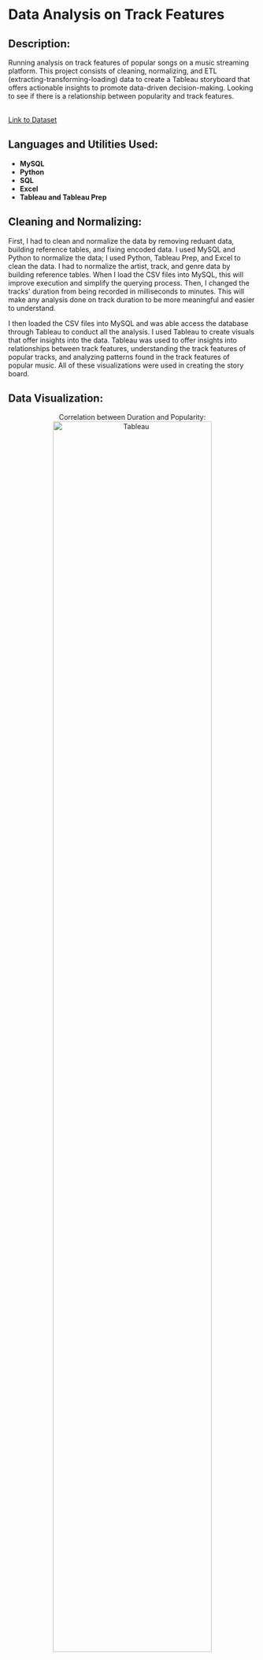 <h1>Data Analysis on Track Features</h1>

<h2>Description:</h2>

Running analysis on track features of popular songs on a music streaming platform. This project consists of cleaning, normalizing, and ETL (extracting-transforming-loading) data to create a Tableau storyboard that offers actionable insights to promote data-driven decision-making. Looking to see if there is a relationship between popularity and track features.

<br /><a>
[Link to Dataset](https://www.kaggle.com/datasets/maharshipandya/-spotify-tracks-dataset)</a>


<h2>Languages and Utilities Used:</h2>

- <b>MySQL</b> 
- <b>Python</b>
- <b>SQL</b> 
- <b>Excel</b> 
- <b>Tableau and Tableau Prep</b>


<h2>Cleaning and Normalizing:</h2>

<a> First, I had to clean and normalize the data by removing reduant data, building reference tables, and fixing encoded data. I used MySQL and Python to normalize the data; I used Python, Tableau Prep, and Excel to clean the data. I had to normalize the artist, track, and genre data by building reference tables. When I load the CSV files into MySQL, this will improve execution and simplify the querying process. Then, I changed the tracks' duration from being recorded in milliseconds to minutes. This will make any analysis done on track duration to be more meaningful and easier to understand. 

I then loaded the CSV files into MySQL and was able access the database through Tableau to conduct all the analysis. I used Tableau to create visuals that offer insights into the data. Tableau was used to offer insights into relationships between track features, understanding the track features of popular tracks, and analyzing patterns found in the track features of popular music. All of these visualizations were used in creating the story board.</a>

<h2>Data Visualization:</h2>

<p align="center">
Correlation between Duration and Popularity: <br/>
<img src="https://i.imgur.com/pUYeQGl.png" height="80%" width="80%" alt="Tableau"/>
<br />
<br />
Number of Artists and Avg.Popularity by Genre:  <br/>
<img src="https://i.imgur.com/qmZnBlk.png" height="80%" width="80%" alt="Tableau"/>
<br />
<br />
Track Features of the '23 Coachella Artists:  <br/>
<img src="https://i.imgur.com/9YQSqqJ.png" height="80%" width="80%" alt="Tableau"/>
<br />
<br />
Chart-Topping Artist's Most and Least Popular Songs' Features:  <br/>
<img src="https://i.imgur.com/a2guNIK.png" height="80%" width="80%" alt="Tableau"/>
<br />
<br />

<h2>Tableau Storyboard:</h2>

<a> You can [downlad the Tableau storyboard here](https://github.com/alayasiri/bi-music/blob/main/spotify%20tableau.twbx). </a>

<!--

<p align="center">
Conceptual Diagram: <br/>
<img src="https://i.imgur.com/y6PFfWt.jpeg" height="80%" width="80%" alt="Clinic DB"/>
<br />
<br />
Schema:  <br/>
<img src="https://i.imgur.com/8p3eMOu.png" height="80%" width="80%" alt="Clinic DB"/>
<br />
<br />

<h2>Create and Insert:</h2>

<b>Building a Database for a Clinic</b>
- [Create Tables](https://github.com/alayasiri/ClinicDatabase/blob/c352ca6e6d38b99bc8dd34ec7708f6dd89f94e9d/Create%20Table)
- [Insert Statements](https://github.com/alayasiri/ClinicDatabase/blob/main/Inserts)

<p align="center">
Example using Patient's Table: <br/>
<img src="https://i.imgur.com/cJ5SKKs.png" height="80%" width="80%" alt="Clinic DB"/>
<br />
<br />
  
<h2>Writing Queries and Views:</h2>

<b>Code to All Queries and Views</b>
- [Queries](https://github.com/alayasiri/ClinicDatabase/blob/main/Create%20Table)
- [Views](https://github.com/alayasiri/ClinicDatabase/blob/main/Views)
  
<p align="center">
Example Query:  <br/>
<img src="https://i.imgur.com/6FKnmUf.png" height="80%" width="80%" alt="Clinic DB"/>
<br />
<br />
Example View:  <br/>
<img src="https://i.imgur.com/RqlX2TO.png" height="80%" width="80%" alt="Clinic DB"/>
<br />
<br /> 

<br/>
<img src="https://i.imgur.com/nSyMgA3.png" height="80%" width="80%" alt="Clinic DB"/>
<br />
<br /> 
  
<!--
 ```diff
- text in red
+ text in green
! text in orange
# text in gray
@@ text in purple (and bold)@@
```
--!>
